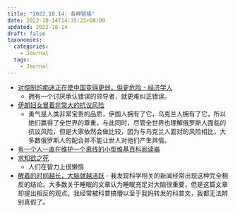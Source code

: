 ```yaml
---
title: "2022.10.14: 各种链接"
date: 2022-10-14T14:35:22+08:00
updated: 2022-10-14
draft: false
taxonomies:
  categories:
    - Journal
  tags:
    - Journal
---
```


- [对控制的痴迷正在使中国变得更弱，但更危险 - 经济学人](https://www.economist.com/leaders/2022/10/13/an-obsession-with-control-is-making-china-weaker-but-more-dangerous?utm_content=discovery.content)
  - 拥有一个讨厌承认错误的领导者，就更难纠正错误。
- [伊朗妇女冒着非常大的抗议风险](https://www.wsj.com/articles/irans-women-brave-extraordinary-risks-to-protest-11665653689)
  - 勇气是人类非常宝贵的品质，伊朗人拥有了它，乌克兰人拥有了它，所以她们赢得了全世界的尊重，与此同时，尽管全世界也理解俄罗斯人面临的抗议风险，但是大家依然会做比较，因为与乌克兰人面对的风险相比，大多数俄罗斯人的配合并不能让世人对他们产生共情。
- [有一个人一直在维护一个离线的小型维基百科阅读器](https://www.inputmag.com/culture/aughts-gadgets-wikipedia-wikireader)
- [求知欲之死](https://unfashionable.substack.com/p/the-death-of-intellectual-curiosity)
  - 人们在智力上很懒惰
- [醒着的时间越长，大脑就越活跃](https://www.scientificamerican.com/article/sleep-deprivation-amps-up-brain/) -
  我发现科学相关的新闻经常出现这种完全相反的结论。大多数关于睡眠的文章认为睡眠充足对大脑很重要，但是这篇文章却提出相反的观点。我经常被科普搞懵以至于我妈转发的科普文，我都无法辨别真假了。
